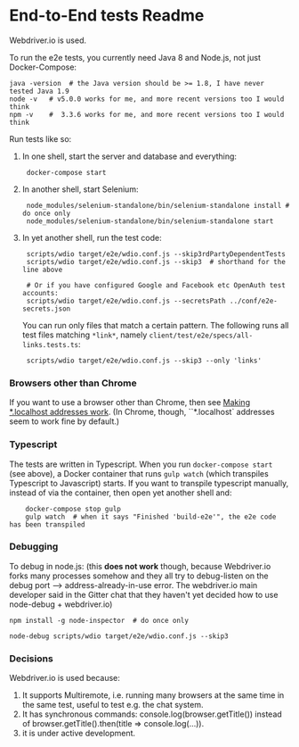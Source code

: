 End-to-End tests Readme
===================

Webdriver.io is used.

To run the e2e tests, you currently need Java 8 and Node.js, not just Docker-Compose:

    java -version  # the Java version should be >= 1.8, I have never tested Java 1.9
    node -v   # v5.0.0 works for me, and more recent versions too I would think
    npm -v    #  3.3.6 works for me, and more recent versions too I would think

Run tests like so:

1. In one shell, start the server and database and everything:

        docker-compose start

1. In another shell, start Selenium:

        node_modules/selenium-standalone/bin/selenium-standalone install # do once only
        node_modules/selenium-standalone/bin/selenium-standalone start

1. In yet another shell, run the test code:

        scripts/wdio target/e2e/wdio.conf.js --skip3rdPartyDependentTests
        scripts/wdio target/e2e/wdio.conf.js --skip3  # shorthand for the line above

        # Or if you have configured Google and Facebook etc OpenAuth test accounts:
        scripts/wdio target/e2e/wdio.conf.js --secretsPath ../conf/e2e-secrets.json

    You can run only files that match a certain pattern. The following runs
    all test files matching `*link*`, namely `client/test/e2e/specs/all-links.tests.ts`:

        scripts/wdio target/e2e/wdio.conf.js --skip3 --only 'links'


### Browsers other than Chrome

If you want to use a browser other than Chrome, then see [Making *.localhost addresses work](./wildcard-dot-localhost.md).
(In Chrome, though, ``*.localhost` addresses seem to work fine by default.)


### Typescript

The tests are written in Typescript. When you run `docker-compose start` (see above), a Docker container
that runs `gulp watch` (which transpiles Typescript to Javascript) starts. If you want to
transpile typescript manually, instead of via the container, then open yet another shell and:

        docker-compose stop gulp
        gulp watch  # when it says "Finished 'build-e2e'", the e2e code has been transpiled


### Debugging

To debug in node.js: (this **does not work** though, because Webdriver.io forks many processes
somehow and they all try to debug-listen on the debug port --> address-already-in-use error.
The webdriver.io main developer said in the Gitter chat that they haven't yet decided how
to use node-debug + webdriver.io)

    npm install -g node-inspector  # do once only

    node-debug scripts/wdio target/e2e/wdio.conf.js --skip3


### Decisions

Webdriver.io is used because:
  1. It supports Multiremote, i.e. running many browsers at the same time in the same test, useful to test e.g. the chat system.
  2. It has synchronous commands: console.log(browser.getTitle()) instead of browser.getTitle().then(title => console.log(...)).
  3. it is under active development.

